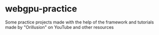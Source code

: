 # webgpu-practice
Some practice projects made with the help of the framework and tutorials made by "Orillusion" on YouTube and other resources

